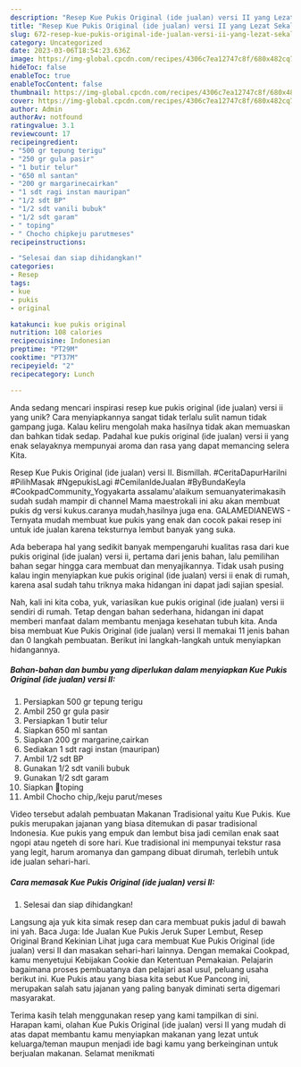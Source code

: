 ```yaml
---
description: "Resep Kue Pukis Original (ide jualan) versi II yang Lezat Sekali"
title: "Resep Kue Pukis Original (ide jualan) versi II yang Lezat Sekali"
slug: 672-resep-kue-pukis-original-ide-jualan-versi-ii-yang-lezat-sekali
category: Uncategorized
date: 2023-03-06T18:54:23.636Z
image: https://img-global.cpcdn.com/recipes/4306c7ea12747c8f/680x482cq70/kue-pukis-original-ide-jualan-versi-ii-foto-resep-utama.jpg
hideToc: false
enableToc: true
enableTocContent: false
thumbnail: https://img-global.cpcdn.com/recipes/4306c7ea12747c8f/680x482cq70/kue-pukis-original-ide-jualan-versi-ii-foto-resep-utama.jpg
cover: https://img-global.cpcdn.com/recipes/4306c7ea12747c8f/680x482cq70/kue-pukis-original-ide-jualan-versi-ii-foto-resep-utama.jpg
author: Admin
authorAv: notfound
ratingvalue: 3.1
reviewcount: 17
recipeingredient:
- "500 gr tepung terigu"
- "250 gr gula pasir"
- "1 butir telur"
- "650 ml santan"
- "200 gr margarinecairkan"
- "1 sdt ragi instan mauripan"
- "1/2 sdt BP"
- "1/2 sdt vanili bubuk"
- "1/2 sdt garam"
- " toping"
- " Chocho chipkeju parutmeses"
recipeinstructions:

- "Selesai dan siap dihidangkan!"
categories:
- Resep
tags:
- kue
- pukis
- original

katakunci: kue pukis original 
nutrition: 108 calories
recipecuisine: Indonesian
preptime: "PT29M"
cooktime: "PT37M"
recipeyield: "2"
recipecategory: Lunch

---
```





Anda sedang mencari inspirasi resep kue pukis original (ide jualan) versi ii yang unik? Cara menyiapkannya sangat tidak terlalu sulit namun tidak gampang juga. Kalau keliru mengolah maka hasilnya tidak akan memuaskan dan bahkan tidak sedap. Padahal kue pukis original (ide jualan) versi ii yang enak selayaknya mempunyai aroma dan rasa yang dapat memancing selera Kita.





Resep Kue Pukis Original (ide jualan) versi II. Bismillah. #CeritaDapurHariIni #PilihMasak #NgepukisLagi #CemilanIdeJualan #ByBundaKeyla #CookpadCommunity_Yogyakarta assalamu&#39;alaikum semuanyaterimakasih sudah sudah mampir di channel Mama maestrokali ini aku akan membuat pukis dg versi kukus.caranya mudah,hasilnya juga ena. GALAMEDIANEWS - Ternyata mudah membuat kue pukis yang enak dan cocok pakai resep ini untuk ide jualan karena teksturnya lembut banyak yang suka.

Ada beberapa hal yang sedikit banyak mempengaruhi kualitas rasa dari kue pukis original (ide jualan) versi ii, pertama dari jenis bahan, lalu pemilihan bahan segar hingga cara membuat dan menyajikannya. Tidak usah pusing kalau ingin menyiapkan kue pukis original (ide jualan) versi ii enak di rumah, karena asal sudah tahu triknya maka hidangan ini dapat jadi sajian spesial.






Nah, kali ini kita coba, yuk, variasikan kue pukis original (ide jualan) versi ii sendiri di rumah. Tetap dengan bahan sederhana, hidangan ini dapat memberi manfaat dalam membantu menjaga kesehatan tubuh kita. Anda bisa membuat Kue Pukis Original (ide jualan) versi II memakai 11 jenis bahan dan 0 langkah pembuatan. Berikut ini langkah-langkah untuk menyiapkan hidangannya.

<!--inarticleads1-->

##### Bahan-bahan dan bumbu yang diperlukan dalam menyiapkan Kue Pukis Original (ide jualan) versi II:

1. Persiapkan 500 gr tepung terigu
1. Ambil 250 gr gula pasir
1. Persiapkan 1 butir telur
1. Siapkan 650 ml santan
1. Siapkan 200 gr margarine,cairkan
1. Sediakan 1 sdt ragi instan (mauripan)
1. Ambil 1/2 sdt BP
1. Gunakan 1/2 sdt vanili bubuk
1. Gunakan 1/2 sdt garam
1. Siapkan  🌿toping
1. Ambil  Chocho chip,/keju parut/meses


Video tersebut adalah pembuatan Makanan Tradisional yaitu Kue Pukis. Kue pukis merupakan jajanan yang biasa ditemukan di pasar tradisional Indonesia. Kue pukis yang empuk dan lembut bisa jadi cemilan enak saat ngopi atau ngeteh di sore hari. Kue tradisional ini mempunyai tekstur rasa yang legit, harum aromanya dan gampang dibuat dirumah, terlebih untuk ide jualan sehari-hari. 

<!--inarticleads2-->

##### Cara memasak Kue Pukis Original (ide jualan) versi II:


1. Selesai dan siap dihidangkan!

Langsung aja yuk kita simak resep dan cara membuat pukis jadul di bawah ini yah. Baca Juga: Ide Jualan Kue Pukis Jeruk Super Lembut, Resep Original Brand Kekinian Lihat juga cara membuat Kue Pukis Original (ide jualan) versi II dan masakan sehari-hari lainnya. Dengan memakai Cookpad, kamu menyetujui Kebijakan Cookie dan Ketentuan Pemakaian. Pelajarin bagaimana proses pembuatanya dan pelajari asal usul, peluang usaha berikut ini. Kue Pukis atau yang biasa kita sebut Kue Pancong ini, merupakan salah satu jajanan yang paling banyak diminati serta digemari masyarakat. 

Terima kasih telah menggunakan resep yang kami tampilkan di sini. Harapan kami, olahan Kue Pukis Original (ide jualan) versi II yang mudah di atas dapat membantu kamu menyiapkan makanan yang lezat untuk keluarga/teman maupun menjadi ide bagi kamu yang berkeinginan untuk berjualan makanan. Selamat menikmati
